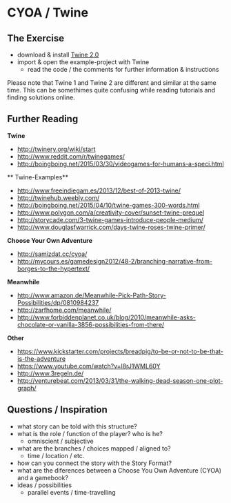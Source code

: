 # CYOA / Twine

## The Exercise

- download & install [Twine 2.0](http://twinery.org/)
- import & open the example-project with Twine
  - read the code / the comments for further information & instructions

Please note that Twine 1 and Twine 2 are different and similar at the same time. This can be somethimes quite confusing while reading tutorials and finding solutions online.

## Further Reading

**Twine**

- http://twinery.org/wiki/start
- http://www.reddit.com/r/twinegames/
- http://boingboing.net/2015/03/30/videogames-for-humans-a-speci.html

** Twine-Examples**

- http://www.freeindiegam.es/2013/12/best-of-2013-twine/
- http://twinehub.weebly.com/
- http://boingboing.net/2015/04/10/twine-games-300-words.html
- http://www.polygon.com/a/creativity-cover/sunset-twine-prequel
- http://storycade.com/3-twine-games-introduce-people-medium/
- http://www.douglasfwarrick.com/days-twine-roses-twine-primer/

**Choose Your Own Adventure** 

- http://samizdat.cc/cyoa/
- http://mycours.es/gamedesign2012/48-2/branching-narrative-from-borges-to-the-hypertext/

**Meanwhile**

- http://www.amazon.de/Meanwhile-Pick-Path-Story-Possibilities/dp/0810984237
- http://zarfhome.com/meanwhile/
- http://www.forbiddenplanet.co.uk/blog/2010/meanwhile-asks-chocolate-or-vanilla-3856-possibilities-from-there/

**Other**

- https://www.kickstarter.com/projects/breadpig/to-be-or-not-to-be-that-is-the-adventure
- https://www.youtube.com/watch?v=l8rJ1WML60Y
- http://www.3regeln.de/
- http://venturebeat.com/2013/03/31/the-walking-dead-season-one-plot-graph/

## Questions / Inspiration

- what story can be told with this structure?
- what is the role / function of the player? who is he?
  - omniscient / subjective
- what are the branches / choices mapped / aligned to?
  - time / location / etc.
- how can you connect the story with the Story Format?
- what are the diferences between a Choose You Own Adventure (CYOA) and a gamebook?
- ideas / possibilities
  - parallel events / time-travelling